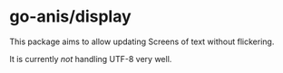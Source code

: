 # go-anis/display

This package aims to allow updating Screens of text without flickering.

It is currently *not* handling UTF-8 very well.
